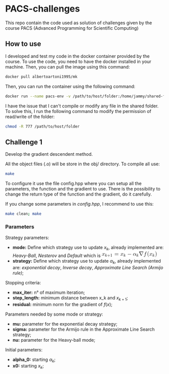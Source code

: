 # PACS-challenges
This repo contain the code used as solution of challenges given by the course PACS (Advanced Programming for Scientific Computing)

## How to use

I developed and test my code in the docker container provided by the course. To use the code, you need to have the docker installed in your machine. Then, you can pull the image using this command:
```bash 
docker pull albertoartoni1995/mk
```

Then, you can run the container using the following command:
```bash 
docker run --name pacs-env -v /path/to/host/folder:/home/jammy/shared-folder -it -d albertoartoni1995/mk
```
I have the issue that I can't compile or modify any file in the shared folder. To solve this, I run the following command to modify the permission of read/write of the folder:
```bash 
chmod -R 777 /path/to/host/folder
```
## Challenge 1

Develop the gradient descendent method. 

All the object files (.o) will be store in the obj/ directory. 
To compile all use: 
```bash
make
``` 

To configure it use the file config.hpp where you can setup all the parameters, the function and the gradient to use. There is the possibility to change the return type of the function and the gradient, do it carefully.

If you change some parameters in _config.hpp_, I recommend to use this: 
```bash
make clean; make
```

### Parameters 
Strategy parameters:

- __mode:__ Define which strategy use to update $x_k$, already implemented are: _Heavy-Ball_, _Nesterov_ and _Default_ which is ![Default mode formula](img/challenge_1/Default_mode.png)
- __strategy:__ Define which strategy use to update $\alpha_k$, already implemented are: _exponential decay_, _Inverse decay_, _Approximate Line Search (Armijo rule)_; 

Stopping criteria:

- __max_iter:__ n° of maximum iteration;
- __step_length:__ minimum distance between x_k and $x_{k+1}$;
- __residual:__ minimum norm for the gradient of $f(x)$;

Parameters needed by some mode or strategy: 

- __mu:__ parameter for the exponential decay strategy; 
- __sigma:__ parameter for the Armijo rule in the Approximate Line Search strategy; 
- __nu:__ parameter for the Heavy-ball mode; 

Initial parameters: 
- __alpha_0:__ starting $\alpha_k$;
- __x0:__ starting $x_k$;
